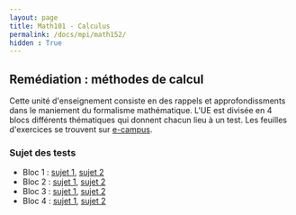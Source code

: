 ```yaml
---
layout: page
title: Math101 - Calculus
permalink: /docs/mpi/math152/
hidden : True
---
```



## Remédiation : méthodes de calcul

Cette unité d'enseignement consiste en des rappels et approfondissments dans le maniement du formalisme mathématique. L'UE est divisée en 4 blocs différents thématiques qui donnent chacun lieu à un test. Les feuilles d'exercices se trouvent sur [e-campus](https://ecampus.paris-saclay.fr/).


### Sujet des tests

- Bloc 1 : [sujet 1](bloc1_1.pdf), [sujet 2](bloc1_2.pdf)
- Bloc 2 : [sujet 1](bloc2_1.pdf), [sujet 2](bloc2_2.pdf)
- Bloc 3 : [sujet 1](bloc3_1.pdf), [sujet 2](bloc3_2.pdf)
- Bloc 4 : [sujet 1](bloc4_1.pdf), [sujet 2](bloc4_2.pdf)